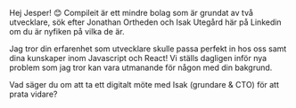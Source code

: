 Hej Jesper! 😊 Compileit är ett mindre bolag som är grundat av två utvecklare, sök efter Jonathan Ortheden och Isak Utegård här på Linkedin om du är nyfiken på vilka de är.

Jag tror din erfarenhet som utvecklare skulle passa perfekt in hos oss samt dina kunskaper inom Javascript och React! Vi ställs dagligen inför nya problem som jag tror kan vara utmanande för någon med din bakgrund.

Vad säger du om att ta ett digitalt möte med Isak (grundare & CTO) för att prata vidare?

